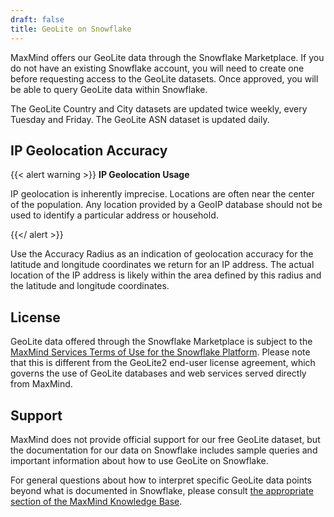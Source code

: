 ```yaml
---
draft: false
title: GeoLite on Snowflake
---
```


MaxMind offers our GeoLite data through the Snowflake Marketplace. If you do not
have an existing Snowflake account, you will need to create one before
requesting access to the GeoLite datasets. Once approved, you will be able to
query GeoLite data within Snowflake.

The GeoLite Country and City datasets are updated twice weekly, every Tuesday
and Friday. The GeoLite ASN dataset is updated daily.

## IP Geolocation Accuracy

{{< alert warning >}}
**IP Geolocation Usage**

IP geolocation is inherently imprecise. Locations are often near the center of
the population. Any location provided by a GeoIP database should not be used to
identify a particular address or household.

{{</ alert >}}

Use the Accuracy Radius as an indication of geolocation accuracy for the
latitude and longitude coordinates we return for an IP address. The actual
location of the IP address is likely within the area defined by this radius and
the latitude and longitude coordinates.

## License

GeoLite data offered through the Snowflake Marketplace is subject to the
[MaxMind Services Terms of Use for the Snowflake Platform](https://www.maxmind.com/en/snowflake-geolite-terms-of-use).
Please note that this is different from the GeoLite2 end-user license agreement,
which governs the use of GeoLite databases and web services served directly from
MaxMind.

## Support

MaxMind does not provide official support for our free GeoLite dataset, but the
documentation for our data on Snowflake includes sample queries and important
information about how to use GeoLite on Snowflake.

For general questions about how to interpret specific GeoLite data points beyond
what is documented in Snowflake, please consult
[the appropriate section of the MaxMind Knowledge Base](https://support.maxmind.com/hc/en-us/articles/4414877149467-IP-Geolocation-Data).
